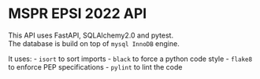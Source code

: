 # MSPR EPSI 2022 API

This API uses FastAPI, SQLAlchemy2.0 and pytest.  
The database is build on top of `mysql InnoDB` engine.

It uses:
    - `isort` to sort imports
    - `black` to force a python code style
    - `flake8` to enforce PEP specifications
    - `pylint` to lint the code
